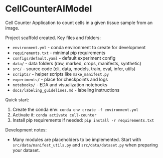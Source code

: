 # CellCounterAIModel
Cell Counter Application to count cells in a given tissue sample from an image.

Project scaffold created. Key files and folders:

- `environment.yml` - conda environment to create for development
- `requirements.txt` - minimal pip requirements
- `configs/default.yaml` - default experiment config
- `data/` - data folders (raw, marked, crops, manifests, synthetic)
- `src/` - source code (cli, data, models, train, eval, infer, utils)
- `scripts/` - helper scripts like `make_manifest.py`
- `experiments/` - place for checkpoints and logs
- `notebooks/` - EDA and visualization notebooks
- `docs/labeling_guidelines.md` - labeling instructions

Quick start:

1. Create the conda env: `conda env create -f environment.yml`
2. Activate it: `conda activate cell-counter`
3. Install pip requirements if needed: `pip install -r requirements.txt`

Development notes:
- Many modules are placeholders to be implemented. Start with `src/data/manifest_utils.py` and `src/data/dataset.py` when preparing your dataset.
